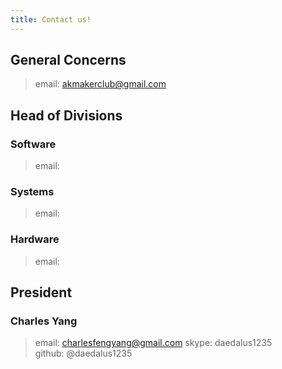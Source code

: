 ```yaml
---
title: Contact us!
---
```

## General Concerns
  > email: [akmakerclub@gmail.com](akmakerclub@gmail.com)
## Head of Divisions
  ### Software
  > email:
  ### Systems
  > email:
  ### Hardware
  > email:
## President
### Charles Yang
  > email: [charlesfengyang@gmail.com](charlesfengyang@gmail.com)
  > skype: daedalus1235  
  > github: @daedalus1235
